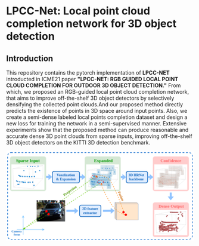 # LPCC-Net: Local point cloud completion network for 3D object detection

## Introduction
This repository contains the pytorch implementation of **LPCC-NET** introducted in ICME21 paper **"LPCC-NET: RGB GUIDED LOCAL POINT CLOUD COMPLETION FOR OUTDOOR 3D
OBJECT DETECTION."** From which, we proposed an RGB-guided local point cloud completion network, that aims to improve off-the-shelf 3D object detectors by selectively densifying the collected point clouds.And our proposed method directly predicts the existence of points in 3D space around input points. Also, we create a semi-dense labeled local points completion dataset and design a new loss for training the network in a semi-supervised manner. Extensive experiments show that the proposed method can produce reasonable and accurate dense 3D point clouds from sparse inputs, improving off-the-shelf 3D object detectors on the KITTI 3D detection benchmark.

<img src='./docs/intro.png' width=600>




